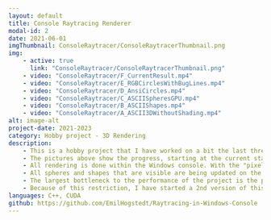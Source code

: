 ```yaml
---
layout: default
title: Console Raytracing Renderer
modal-id: 2
date: 2021-06-01
imgThumbnail: ConsoleRaytracer/ConsoleRaytracerThumbnail.png
img:
    - active: true
      link: "ConsoleRaytracer/ConsoleRaytracerThumbnail.png"
    - video: "ConsoleRaytracer/F_CurrentResult.mp4"
    - video: "ConsoleRaytracer/E_RGBCirclesWithBugLines.mp4"
    - video: "ConsoleRaytracer/D_AnsiCircles.mp4"
    - video: "ConsoleRaytracer/C_ASCIISpheresGPU.mp4"
    - video: "ConsoleRaytracer/B_ASCIIShapes.mp4"
    - video: "ConsoleRaytracer/A_ASCII3DWithoutShading.mp4"
alt: image-alt
project-date: 2021-2023
category: Hobby project - 3D Rendering
description: 
    - This is a hobby project that I have worked on a bit the last three years. My initial goal with the project was to see how far I could get with a raytracing implementation while using as few libraries as possible, working in only C++ and CUDA.
    - The pictures above show the progress, starting at the current state of the project, and going backwards to earlier iterations.
    - All rendering is done within the Windows console. With the "pixels" being a two-dimensional array of colored characters that is printed to the console. The raytracing is done using CUDA, essentially creating a pixelshader on the GPU. Although, neither DirectX, OpenGL, nor Vulkan are used in this project. In the pixel shader the ASCII characters are assigned to the pixels, depending on shading value and if the renderer is currently in ASCII mode.
    - All spheres and shapes that are visible are being updated on the GPU. This in conjunction with my own implementation of a type of bounding volume hierarchy on the GPU means negligible impact on performance as more and more objects are introduced in the scene.
    - The largest bottleneck to the performance of the project is the printing of the console, which is out of my hands. I moved the printing to the console to a seperate CPU thread and implemented my own swapchain to increase print-performance, but nonetheless the printer thread sometimes is around 30 FPS, depending on how much is seen on the screen, while the rendering thread comfortably stays above 180 FPS with over 300 spheres in the scene.
    - Because of this restriction, I have started a 2nd version of this project, which will use SDL for window management instead of the Windows console.
languages: C++, CUDA
github: https://github.com/EmilHogstedt/Raytracing-in-Windows-Console
---
```

